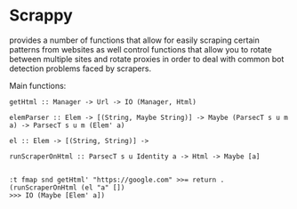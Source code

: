 # Scrappy #

provides a number of functions that allow for easily scraping certain patterns from websites as well control functions that allow you to rotate between multiple sites and rotate proxies in order to deal with common bot detection problems faced by scrapers. 

Main functions:

```code
getHtml :: Manager -> Url -> IO (Manager, Html) 

elemParser :: Elem -> [(String, Maybe String)] -> Maybe (ParsecT s u m a) -> ParsecT s u m (Elem' a)

el :: Elem -> [(String, String)] -> 

runScraperOnHtml :: ParsecT s u Identity a -> Html -> Maybe [a]


:t fmap snd getHtml' "https://google.com" >>= return . (runScraperOnHtml (el "a" [])   
>>> IO (Maybe [Elem' a]) 
```
